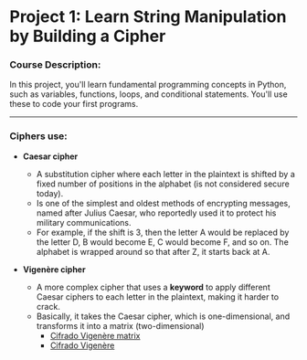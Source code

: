 # Project 1: Learn String Manipulation by Building a Cipher

### Course Description:
In this project, you'll learn fundamental programming concepts in Python, such as variables, functions, loops, and conditional statements. You'll use these to code your first programs.

---

### Ciphers use:
- **Caesar cipher** 
    * A substitution cipher where each letter in the plaintext is shifted by a fixed number of positions in the alphabet (is not considered secure today). 
    * Is one of the simplest and oldest methods of encrypting messages, named after Julius Caesar, who reportedly used it to protect his military communications.
    * For example, if the shift is 3, then the letter A would be replaced by the letter D, B would become E, C would become F, and so on. The alphabet is wrapped around so that after Z, it starts back at A.

- **Vigenère cipher** 
    * A more complex cipher that uses a **keyword** to apply different Caesar ciphers to each letter in the plaintext, making it harder to crack.
    * Basically, it takes the Caesar cipher, which is one-dimensional, and transforms it into a matrix (two-dimensional)
        * [Cifrado Vigenère matrix](https://www.youtube.com/watch?v=SkJcmCaHqS0)
        * [Cifrado Vigenère](https://www.youtube.com/watch?v=E352JJ8xv48)